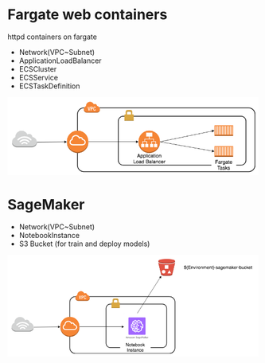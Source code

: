 # Fargate web containers

httpd containers on fargate

- Network(VPC~Subnet)
- ApplicationLoadBalancer
- ECSCluster
- ECSService
- ECSTaskDefinition

![fargate](./ecs/fargate.png)

# SageMaker

- Network(VPC~Subnet)
- NotebookInstance
- S3 Bucket (for train and deploy models)

![sagemaker-notebook-instance](./sagemaker/sagemaker.png)
